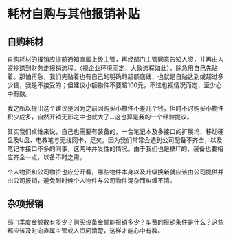 # 耗材自购与其他报销补贴

## 自购耗材

自购耗材的报销应提前通知直属上级主管，再经部门主管同意告知人资，并再由人资抄送到财务走报销流程。（视企业环境而定，大致流程如此），除急用自己先贴着。那怕再急，我们先贴着也有自己的明确的超额底线，也就是自贴达到或超过多少钱，我是不接受的；但建议小额物件不要超100元，不过也视情况而定，至少心中有数。

我之所以提出这个建议是因为之前因购买小物件不差几个钱，但时不时购买小物件积少成多，自然开销无形之中也就大了...这也算是我的一个经验提议。

其实我们桌维来说，自己也需要有装备的，一台笔记本及多接口的扩展坞、移动硬盘及U盘、电教笔与无线网卡，足矣。因为我们常常会遇到公司配备不齐全，以及笔记本接口不多的同事，这两种并发性的情况。由于我们也是搞IT的，装备也要相应齐全一点，以备不时之需。

个人物资和公司物资也应分开看，哪些物件本身以及升级换新就应该由公司提供并由公司报销，避免到时候个人物件与公司物件混杂而纠缠不清。

## 杂项报销

部门季度金额数有多少？购买设备金额能报销多少？车费的报销条件是什么？这些都应该及时向直属主管或人资问清楚，这样才能心中有数。

